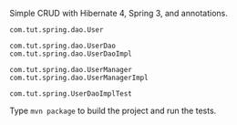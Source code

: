 
Simple CRUD with Hibernate 4, Spring 3, and annotations.

```
com.tut.spring.dao.User

com.tut.spring.dao.UserDao
com.tut.spring.dao.UserDaoImpl

com.tut.spring.dao.UserManager
com.tut.spring.dao.UserManagerImpl

com.tut.spring.UserDaoImplTest
```

Type `mvn package` to build the project and run the tests.